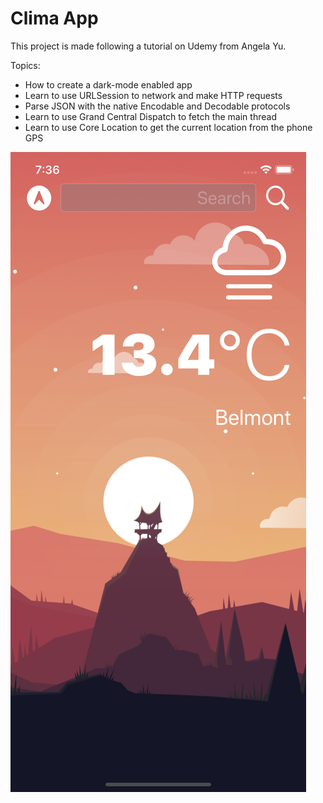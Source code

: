 # Clima App 

This project is made following a tutorial on Udemy from Angela Yu.

Topics:
* How to create a dark-mode enabled app
* Learn to use URLSession to network and make HTTP requests
* Parse JSON with the native Encodable and Decodable protocols
* Learn to use Grand Central Dispatch to fetch the main thread
* Learn to use Core Location to get the current location from the phone GPS

![Screenshot](Documentation/SimulatorScreenshot.png)
